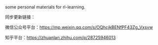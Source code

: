 some personal materials for rl-learning.

同步更新链接：

微信公众号平台：https://mp.weixin.qq.com/s/OQhcjkBENfPF43Zg_Vxsvw

知乎平台：https://zhuanlan.zhihu.com/p/28725946013

